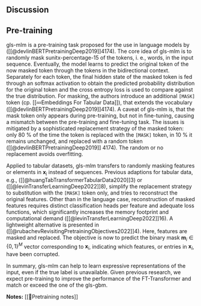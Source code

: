 ## Discussion

## Pre-training
gls-mlm is a pre-training task proposed for the use in language models by  ([[@devlinBERTPretrainingDeep2019]]4174). The core idea of gls-mlm is to randomly mask sunitx-percentage-15 of the tokens, i. e., words, in the input sequence. Eventually, the model learns to predict the original token of the now masked token through the tokens in the bidirectional context. Separately for each token, the final hidden state of the masked token is fed through an softmax activation to obtain the predicted probability distribution for the original token and the cross entropy loss is used to compare against the true distribution. For masking, the authors introduce an additional $\mathtt{[MASK]}$ token (cp. [[💤Embeddings For Tabular Data]]), that extends the vocabulary ([[@devlinBERTPretrainingDeep2019]]4174). A caveat of gls-mlm is, that the mask token only appears during pre-training, but not in fine-tuning, causing a mismatch between the pre-training and fine-tuning task. The issues is mitigated by a sophisticated replacement strategy of the masked token: only 80 % of the time the token is replaced with the $\mathtt{[MASK]}$ token, in 10 % it remains unchanged, and replaced with a random token ([[@devlinBERTPretrainingDeep2019]] 4174). The random or no replacement avoids overfitting.  

Applied to tabular datasets, gls-mlm transfers to randomly masking features or elements in $\mathbf{x}_{i}$ instead of sequences.  Previous adaptions for tabular data, e.g., ([[@huangTabTransformerTabularData2020]]3) or ([[@levinTransferLearningDeep2022]]8), simplify the replacement strategy to substitution with the $\mathtt{[MASK]}$ token only, and tries to reconstruct the original features.  Other than in the language case, reconstruction of masked features requires distinct classification heads per feature and adequate loss functions, which significantly increases the memory footprint and computational demand ([[@levinTransferLearningDeep2022]]16). A lightweight alternative is presented in ([[@rubachevRevisitingPretrainingObjectives2022]]4). Here, features are masked and replaced. The objective is now to predict the binary mask $\mathbf{m}_{i}\in \{0,1\}^{M}$ vector corresponding to $\mathbf{x}_{i}$, indicating which features, or entries in $\mathbf{x}_{i}$, have been corrupted.

In summary, gls-mlm can help to learn expressive representations of the input, even if the true label is unavailable. Given previous research, we expect pre-training to improve the performance of the FT-Transformer and match or exceed the one of the gls-gbm.

**Notes:**
[[🤖Pretraining notes]]



